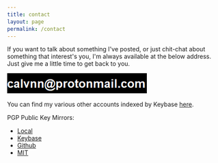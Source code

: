 ```yaml
---
title: contact
layout: page
permalink: /contact
---
```


If you want to talk about something I've posted, or just chit-chat about something that interest's you, I'm always available at the below address. 
<br>
Just give me a little time to get back to you.

![spam's not cool yo](/assets/addr.png)

You can find my various other accounts indexed by Keybase [here](https://keybase.io/calware). 

PGP Public Key Mirrors:
  * [Local](/assets/pub_key.asc)
  * [Keybase](https://keybase.io/calware/pgp_keys.asc)
  * [Github](https://gist.githubusercontent.com/calware/d31ce097738380a104ddc29e20a3a0af/raw/ed82ab58b44b7bc557125a5553b809a59b45d22e/public_key.asc)
  * [MIT](https://pgp.mit.edu/pks/lookup?op=get&search=0xC3640059B5114211)
